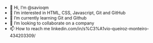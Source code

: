 - 👋 Hi, I’m @savioqm
- 👀 I’m interested in HTML, CSS, Javascript, Git and GitHub
- 🌱 I’m currently learning Git and Github
- 💞️ I’m looking to collaborate on a company
- 📫 How to reach me linkedin.com/in/s%C3%A1vio-queiroz-monteiro-434203309/
